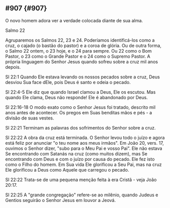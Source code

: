 ## #907 {#907}

O novo homem adora ver a verdade colocada diante de sua alma.

Salmo 22

Agruparemos os Salmos 22, 23 e 24\. Poderíamos identificá-los como a cruz, o cajado (o bastão do pastor) e a coroa de glória. Ou de outra forma, o Salmo 22 ontem, o 23 hoje, e o 24 para sempre. Ou 22 como o Bom Pastor, o 23 como o Grande Pastor e o 24 como o Supremo Pastor. A própria linguagem do Senhor Jesus quando sofreu sobre a cruz mil anos depois.

Sl 22:1 Quando Ele estava levando os nossos pecados sobre a cruz, Deus desviou Sua face dEle, pois Deus é santo e odeia o pecado.

Sl 22:4-5 Ele diz que quando Israel clamou a Deus, Ele os escutou. Mas quando Ele clama, Deus não responde! Ele é abandonado por Deus.

Sl 22:16-18 O modo exato como o Senhor Jesus foi tratado, descrito mil anos antes de acontecer. Os pregos em Suas benditas mãos e pés - a divisão de suas vestes.

Sl 22:21 Terminam as palavras dos sofrimentos do Senhor sobre a cruz.

Sl 22:22 A obra da cruz está terminada. O Senhor levou todo o juízo e agora está feliz por anunciar &quot;o teu nome aos meus irmãos&quot;. Em João 20, vers. 17, ouvimos o Senhor dizer, &quot;subo para o Meu Pai e vosso Pai&quot;. Ele não estava Se encontrando com Satanás na cruz (como muitos dizem), mas Se encontrando com Deus e com o juízo por causa do pecado. Ele fez isto como o Filho do homem. Em Sua vida Ele glorificou a Seu Pai, mas na cruz Ele glorificou a Deus como Aquele que carregou o pecado.

Sl 22:22 Trata-se de uma pequena menção feita à era Cristã - veja João 20:17.

Sl 22:25 A &quot;grande congregação&quot; refere-se ao milênio, quando Judeus e Gentios seguirão o Senhor Jesus em louvor a Jeová.